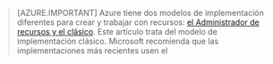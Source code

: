 > [AZURE.IMPORTANT] Azure tiene dos modelos de implementación diferentes para crear y trabajar con recursos: [el Administrador de recursos y el clásico](../resource-manager-deployment-model.md).  Este artículo trata del modelo de implementación clásico. Microsoft recomienda que las implementaciones más recientes usen el

<!---HONumber=Oct15_HO3-->